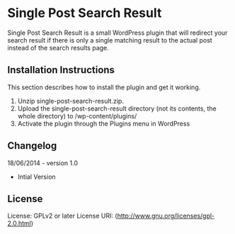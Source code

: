 Single Post Search Result
======================

Single Post Search Result is a small WordPress plugin that will redirect your search result if there is only a single matching result to the actual post instead of the search results page.

## Installation Instructions ##

This section describes how to install the plugin and get it working.

1. Unzip single-post-search-result.zip.
2. Upload the single-post-search-result directory (not its contents, the whole directory) to /wp-content/plugins/
3. Activate the plugin through the Plugins menu in WordPress

## Changelog ##

18/06/2014 - version 1.0

* Intial Version

## License ##

License: GPLv2 or later
License URI: (http://www.gnu.org/licenses/gpl-2.0.html)

